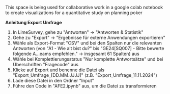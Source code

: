 This space is being used for collaborative work in a google colab notebook to create visualizations for a quantitative study on planning poker

**Anleitung Export Umfrage**

1. In LimeSurvey, gehe zu "Antworten" -> "Antworten & Statistik"
2. Gehe zu "Export" -> "Ergebnisse für externe Anwendungen exportieren"
3. Wähle als Export-Format "CSV" und bei den Spalten nur die relevanten Antworten (von "A1 - Wie alt bist du?" bis "GE24[SQ007] - Bitte bewerte folgende A...eams empfehlen." -> insgesamt 61 Spalten) aus
4. Wähle bei Komplettierungsstatus "Nur komplette Antwortsätze" und bei Überschriften "Fragecode" aus
5. Klicke auf Export und benenne die Datei als "Export_Umfrage_[DD.MM.JJJJ]" (z.B. "Export_Umfrage_11.11.2024")
6. Lade diese Datei in den Ordner "Input"
7. Führe den Code in "AFE2.ipynb" aus, um die Datei zu transformieren
